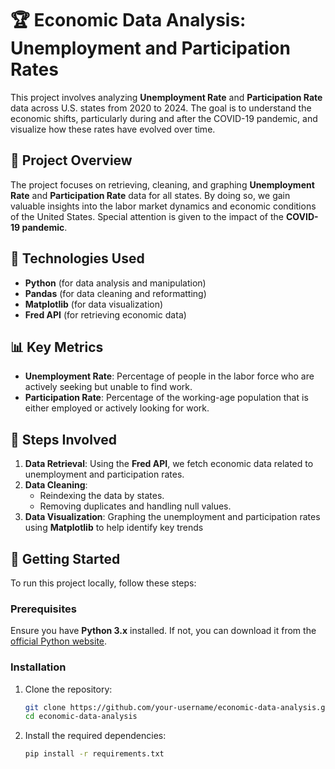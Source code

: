 # 🏆 **Economic Data Analysis: Unemployment and Participation Rates**

This project involves analyzing **Unemployment Rate** and **Participation Rate** data across U.S. states from 2020 to 2024. The goal is to understand the economic shifts, particularly during and after the COVID-19 pandemic, and visualize how these rates have evolved over time.

## 🚀 **Project Overview**
The project focuses on retrieving, cleaning, and graphing **Unemployment Rate** and **Participation Rate** data for all states. By doing so, we gain valuable insights into the labor market dynamics and economic conditions of the United States. Special attention is given to the impact of the **COVID-19 pandemic**.

## 🔧 **Technologies Used**
- **Python** (for data analysis and manipulation)
- **Pandas** (for data cleaning and reformatting)
- **Matplotlib** (for data visualization)
- **Fred API** (for retrieving economic data)

## 📊 **Key Metrics**
- **Unemployment Rate**: Percentage of people in the labor force who are actively seeking but unable to find work.
- **Participation Rate**: Percentage of the working-age population that is either employed or actively looking for work.

## 📝 **Steps Involved**
1. **Data Retrieval**: Using the **Fred API**, we fetch economic data related to unemployment and participation rates.
2. **Data Cleaning**: 
   - Reindexing the data by states.
   - Removing duplicates and handling null values.
3. **Data Visualization**: Graphing the unemployment and participation rates using **Matplotlib** to help identify key trends

## 📂 **Getting Started**

To run this project locally, follow these steps:

### Prerequisites
Ensure you have **Python 3.x** installed. If not, you can download it from the [official Python website](https://www.python.org/downloads/).

### Installation
1. Clone the repository:
    ```bash
    git clone https://github.com/your-username/economic-data-analysis.git
    cd economic-data-analysis
    ```

3. Install the required dependencies:
    ```bash
    pip install -r requirements.txt
    ```

